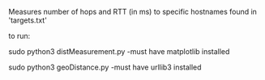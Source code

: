 Measures number of hops and RTT (in ms) to specific hostnames found in 'targets.txt'

to run: 

sudo python3 distMeasurement.py
	-must have matplotlib installed

sudo python3 geoDistance.py
	-must have urllib3 installed
